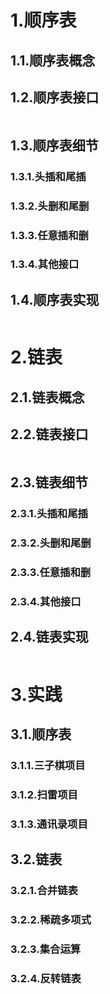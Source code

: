 # 1.顺序表

## 1.1.顺序表概念

## 1.2.顺序表接口

```cpp

```

## 1.3.顺序表细节

### 1.3.1.头插和尾插

### 1.3.2.头删和尾删

### 1.3.3.任意插和删

### 1.3.4.其他接口

## 1.4.顺序表实现

```cpp

```

# 2.链表

## 2.1.链表概念

## 2.2.链表接口

```cpp

```

## 2.3.链表细节

### 2.3.1.头插和尾插

### 2.3.2.头删和尾删

### 2.3.3.任意插和删

### 2.3.4.其他接口

## 2.4.链表实现

```cpp

```

# 3.实践

## 3.1.顺序表

### 3.1.1.三子棋项目

### 3.1.2.扫雷项目

### 3.1.3.通讯录项目



## 3.2.链表

### 3.2.1.合并链表



### 3.2.2.稀疏多项式



### 3.2.3.集合运算



### 3.2.4.反转链表
